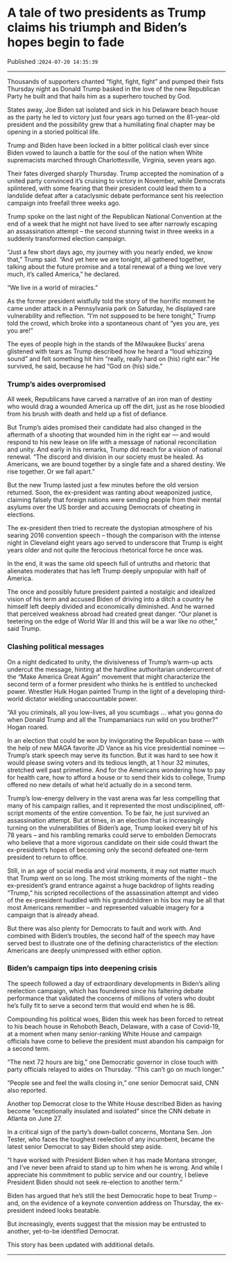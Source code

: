 # A tale of two presidents as Trump claims his triumph and Biden’s hopes begin to fade

Published :`2024-07-20 14:35:39`

---

Thousands of supporters chanted “fight, fight, fight” and pumped their fists Thursday night as Donald Trump basked in the love of the new Republican Party he built and that hails him as a superhero touched by God.

States away, Joe Biden sat isolated and sick in his Delaware beach house as the party he led to victory just four years ago turned on the 81-year-old president and the possibility grew that a humiliating final chapter may be opening in a storied political life.

Trump and Biden have been locked in a bitter political clash ever since Biden vowed to launch a battle for the soul of the nation when White supremacists marched through Charlottesville, Virginia, seven years ago.

Their fates diverged sharply Thursday. Trump accepted the nomination of a united party convinced it’s cruising to victory in November, while Democrats splintered, with some fearing that their president could lead them to a landslide defeat after a cataclysmic debate performance sent his reelection campaign into freefall three weeks ago.

Trump spoke on the last night of the Republican National Convention at the end of a week that he might not have lived to see after narrowly escaping an assassination attempt – the second stunning twist in three weeks in a suddenly transformed election campaign.

“Just a few short days ago, my journey with you nearly ended, we know that,” Trump said. “And yet here we are tonight, all gathered together, talking about the future promise and a total renewal of a thing we love very much, it’s called America,” he declared.

“We live in a world of miracles.”

As the former president wistfully told the story of the horrific moment he came under attack in a Pennsylvania park on Saturday, he displayed rare vulnerability and reflection. “I’m not supposed to be here tonight,” Trump told the crowd, which broke into a spontaneous chant of “yes you are, yes you are!”

The eyes of people high in the stands of the Milwaukee Bucks’ arena glistened with tears as Trump described how he heard a “loud whizzing sound” and felt something hit him “really, really hard on (his) right ear.” He survived, he said, because he had “God on (his) side.”

### Trump’s aides overpromised

All week, Republicans have carved a narrative of an iron man of destiny who would drag a wounded America up off the dirt, just as he rose bloodied from his brush with death and held up a fist of defiance.

But Trump’s aides promised their candidate had also changed in the aftermath of a shooting that wounded him in the right ear — and would respond to his new lease on life with a message of national reconciliation and unity. And early in his remarks, Trump did reach for a vision of national renewal. “The discord and division in our society must be healed. As Americans, we are bound together by a single fate and a shared destiny. We rise together. Or we fall apart.”

But the new Trump lasted just a few minutes before the old version returned. Soon, the ex-president was ranting about weaponized justice, claiming falsely that foreign nations were sending people from their mental asylums over the US border and accusing Democrats of cheating in elections.

The ex-president then tried to recreate the dystopian atmosphere of his searing 2016 convention speech – though the comparison with the intense night in Cleveland eight years ago served to underscore that Trump is eight years older and not quite the ferocious rhetorical force he once was.

In the end, it was the same old speech full of untruths and rhetoric that alienates moderates that has left Trump deeply unpopular with half of America.

The once and possibly future president painted a nostalgic and idealized vision of his term and accused Biden of driving into a ditch a country he himself left deeply divided and economically diminished. And he warned that perceived weakness abroad had created great danger. “Our planet is teetering on the edge of World War III and this will be a war like no other,” said Trump.

### Clashing political messages

On a night dedicated to unity, the divisiveness of Trump’s warm-up acts undercut the message, hinting at the hardline authoritarian undercurrent of the “Make America Great Again” movement that might characterize the second term of a former president who thinks he is entitled to unchecked power. Wrestler Hulk Hogan painted Trump in the light of a developing third-world dictator wielding unaccountable power.

“All you criminals, all you low-lives, all you scumbags … what you gonna do when Donald Trump and all the Trumpamaniacs run wild on you brother?” Hogan roared.

In an election that could be won by invigorating the Republican base — with the help of new MAGA favorite JD Vance as his vice presidential nominee — Trump’s stark speech may serve its function. But it was hard to see how it would please swing voters and its tedious length, at 1 hour 32 minutes, stretched well past primetime. And for the Americans wondering how to pay for health care, how to afford a house or to send their kids to college, Trump offered no new details of what he’d actually do in a second term.

Trump’s low-energy delivery in the vast arena was far less compelling that many of his campaign rallies, and it represented the most undisciplined, off-script moments of the entire convention. To be fair, he just survived an assassination attempt. But at times, in an election that is increasingly turning on the vulnerabilities of Biden’s age, Trump looked every bit of his 78 years – and his rambling remarks could serve to embolden Democrats who believe that a more vigorous candidate on their side could thwart the ex-president’s hopes of becoming only the second defeated one-term president to return to office.

Still, in an age of social media and viral moments, it may not matter much that Trump went on so long. The most striking moments of the night – the ex-president’s grand entrance against a huge backdrop of lights reading “Trump,” his scripted recollections of the assassination attempt and video of the ex-president huddled with his grandchildren in his box may be all that most Americans remember – and represented valuable imagery for a campaign that is already ahead.

But there was also plenty for Democrats to fault and work with. And combined with Biden’s troubles, the second half of the speech may have served best to illustrate one of the defining characteristics of the election: Americans are deeply unimpressed with either option.

### Biden’s campaign tips into deepening crisis

The speech followed a day of extraordinary developments in Biden’s ailing reelection campaign, which has foundered since his faltering debate performance that validated the concerns of millions of voters who doubt he’s fully fit to serve a second term that would end when he is 86.

Compounding his political woes, Biden this week has been forced to retreat to his beach house in Rehoboth Beach, Delaware, with a case of Covid-19, at a moment when many senior-ranking White House and campaign officials have come to believe the president must abandon his campaign for a second term.

“The next 72 hours are big,” one Democratic governor in close touch with party officials relayed to aides on Thursday. “This can’t go on much longer.”

“People see and feel the walls closing in,” one senior Democrat said, CNN also reported.

Another top Democrat close to the White House described Biden as having become “exceptionally insulated and isolated” since the CNN debate in Atlanta on June 27.

In a critical sign of the party’s down-ballot concerns, Montana Sen. Jon Tester, who faces the toughest reelection of any incumbent, became the latest senior Democrat to say Biden should step aside.

“I have worked with President Biden when it has made Montana stronger, and I’ve never been afraid to stand up to him when he is wrong. And while I appreciate his commitment to public service and our country, I believe President Biden should not seek re-election to another term.”

Biden has argued that he’s still the best Democratic hope to beat Trump – and, on the evidence of a keynote convention address on Thursday, the ex-president indeed looks beatable.

But increasingly, events suggest that ﻿the mission may be entrusted to another, yet-to-be identified Democrat.

This story has been updated with additional details.

---

